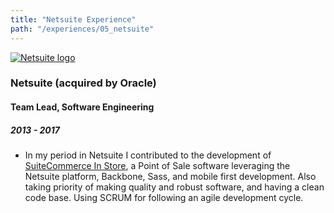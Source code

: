 ```yaml
---
title: "Netsuite Experience"
path: "/experiences/05_netsuite"
---
```


<a href="https://www.netsuite.com/">
  <img alt="Netsuite logo" src="/company-logos/netsuite.webp">
</a>

### Netsuite (acquired by Oracle)

#### Team Lead, Software Engineering

##### 2013 - 2017

- In my period in Netsuite I contributed to the development of [SuiteCommerce In Store](http://www.netsuite.com/portal/products/ecommerce/products/pos.shtml), a Point of Sale software leveraging the Netsuite platform, Backbone, Sass, and mobile first development. Also taking priority of making quality and robust software, and having a clean code base. Using SCRUM for following an agile development cycle.
